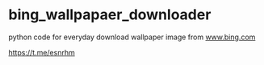 # bing_wallpapaer_downloader

python code for everyday download wallpaper image from www.bing.com


https://t.me/esnrhm
